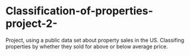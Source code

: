# Classification-of-properties-project-2-
Project, using a public data set about property sales in the US. Classifing properties by whether they sold for above or below average price.
